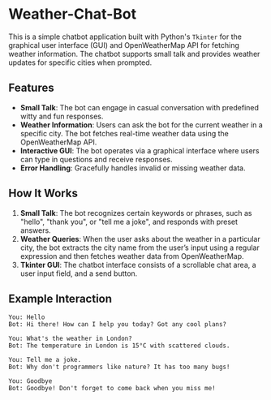 # Weather-Chat-Bot

This is a simple chatbot application built with Python's `Tkinter` for the graphical user interface (GUI) and OpenWeatherMap API for fetching weather information. The chatbot supports small talk and provides weather updates for specific cities when prompted.

## Features

- **Small Talk**: The bot can engage in casual conversation with predefined witty and fun responses.
- **Weather Information**: Users can ask the bot for the current weather in a specific city. The bot fetches real-time weather data using the OpenWeatherMap API.
- **Interactive GUI**: The bot operates via a graphical interface where users can type in questions and receive responses.
- **Error Handling**: Gracefully handles invalid or missing weather data.

## How It Works

1. **Small Talk**: The bot recognizes certain keywords or phrases, such as "hello", "thank you", or "tell me a joke", and responds with preset answers.
2. **Weather Queries**: When the user asks about the weather in a particular city, the bot extracts the city name from the user’s input using a regular expression and then fetches weather data from OpenWeatherMap.
3. **Tkinter GUI**: The chatbot interface consists of a scrollable chat area, a user input field, and a send button.

## Example Interaction

```text
You: Hello
Bot: Hi there! How can I help you today? Got any cool plans?

You: What's the weather in London?
Bot: The temperature in London is 15°C with scattered clouds.

You: Tell me a joke.
Bot: Why don't programmers like nature? It has too many bugs!

You: Goodbye
Bot: Goodbye! Don't forget to come back when you miss me!
